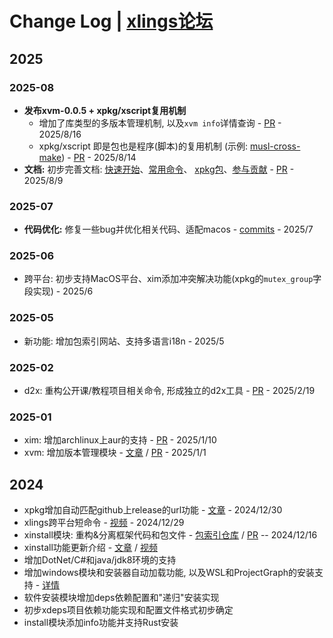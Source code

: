 # Change Log | [xlings论坛](https://forum.d2learn.org/category/9/xlings)

## 2025

### 2025-08

- **发布xvm-0.0.5 + xpkg/xscript复用机制**
  - 增加了库类型的多版本管理机制, 以及`xvm info`详情查询 - [PR](https://github.com/d2learn/xlings/pull/108) - 2025/8/16
  - xpkg/xscript 即是包也是程序(脚本)的复用机制 (示例: [musl-cross-make](https://github.com/d2learn/xim-pkgindex/blob/main/pkgs/m/musl-cross-make.lua)) - [PR](https://github.com/d2learn/xlings/pull/109) - 2025/8/14
- **文档:** 初步完善文档: [快速开始](https://xlings.d2learn.org/documents/quick-start/one-click-install.html)、[常用命令](https://xlings.d2learn.org/documents/commands/install.html)、 [xpkg包](https://xlings.d2learn.org/documents/xpkg/intro.html)、[参与贡献](https://xlings.d2learn.org/documents/community/contribute/issues.html) - [PR](https://github.com/d2learn/xlings-docs/commit/122b060855e4c41cd7f95801f2656bca0a5a6fc1) - 2025/8/9


### 2025-07

- **代码优化:** 修复一些bug并优化相关代码、适配macos - [commits](https://github.com/d2learn/xlings/commits/main/?since=2025-07-01&until=2025-07-31) - 2025/7

### 2025-06

- 跨平台: 初步支持MacOS平台、xim添加冲突解决功能(xpkg的`mutex_group`字段实现) - 2025/6

### 2025-05

- 新功能: 增加包索引网站、支持多语言i18n - 2025/5

### 2025-02

- d2x: 重构公开课/教程项目相关命令, 形成独立的d2x工具 - [PR](https://github.com/d2learn/xlings/pull/79) - 2025/2/19

### 2025-01

- xim: 增加archlinux上aur的支持 - [PR](https://github.com/d2learn/xlings/pull/67) - 2025/1/10
- xvm: 增加版本管理模块 - [文章](https://forum.d2learn.org/topic/62) / [PR](https://github.com/d2learn/xlings/pull/60) - 2025/1/1

## 2024

- xpkg增加自动匹配github上release的url功能 - [文章](http://forum.d2learn.org/post/208) - 2024/12/30
- xlings跨平台短命令 - [视频](https://www.bilibili.com/video/BV1dH6sYKEdB) - 2024/12/29
- xinstall模块: 重构&分离框架代码和包文件 - [包索引仓库](https://github.com/d2learn/xim-pkgindex) / [PR](https://github.com/d2learn/xlings/pull/49) -- 2024/12/16
- xinstall功能更新介绍 - [文章](https://forum.d2learn.org/topic/48) / [视频](https://www.bilibili.com/video/BV1ejzvY4Eg7/?share_source=copy_web&vd_source=2ab9f3bdf795fb473263ee1fc1d268d0)
- 增加DotNet/C#和java/jdk8环境的支持
- 增加windows模块和安装器自动加载功能, 以及WSL和ProjectGraph的安装支持 - [详情](http://forum.d2learn.org/post/96)
- 软件安装模块增加deps依赖配置和"递归"安装实现
- 初步xdeps项目依赖功能实现和配置文件格式初步确定
- install模块添加info功能并支持Rust安装